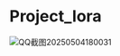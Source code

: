 # Project_lora
![QQ截图20250504180031](https://github.com/user-attachments/assets/decec019-1748-4984-9fa4-73aae0f41acc)
